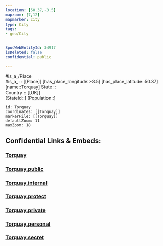 ```yaml
---
location: [50.37,-3.5] 
mapzoom: [7,12] 
mapmarker: city 
type: City
tags:
- geo/City


SpocWebEntityId: 34917
isDeleted: false
confidential: public

---
```

#is_a_/Place  
#is_a_ :: [[Place]] 
[has_place_longitude::-3.5] 
[has_place_latitude::50.37] 
[name::Torquay] 
State ::  
Country :: [[UK]]  
[StateId::] 
[Population::] 



```leaflet
id: Torquay
coordinates: [[Torquay]] 
markerFile: [[Torquay]] 
defaultZoom: 11 
maxZoom: 18
```


## Confidential Links & Embeds: 

### [Torquay](/_Standards/Earth/Continent/Europe/Europe~North/UK/England/Regions~England/South_West_England/Devon,County/City/Torquay.md) 

### [Torquay.public](/_public/Earth/Continent/Europe/Europe~North/UK/England/Regions~England/South_West_England/Devon,County/City/Torquay.public.md) 

### [Torquay.internal](/_internal/Earth/Continent/Europe/Europe~North/UK/England/Regions~England/South_West_England/Devon,County/City/Torquay.internal.md) 

### [Torquay.protect](/_protect/Earth/Continent/Europe/Europe~North/UK/England/Regions~England/South_West_England/Devon,County/City/Torquay.protect.md) 

### [Torquay.private](/_private/Earth/Continent/Europe/Europe~North/UK/England/Regions~England/South_West_England/Devon,County/City/Torquay.private.md) 

### [Torquay.personal](/_personal/Earth/Continent/Europe/Europe~North/UK/England/Regions~England/South_West_England/Devon,County/City/Torquay.personal.md) 

### [Torquay.secret](/_secret/Earth/Continent/Europe/Europe~North/UK/England/Regions~England/South_West_England/Devon,County/City/Torquay.secret.md)

